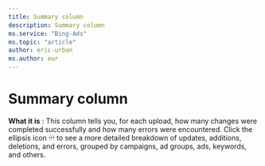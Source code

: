 ```yaml
---
title: Summary column
description: Summary column
ms.service: "Bing-Ads"
ms.topic: "article"
author: eric-urban
ms.author: eur
---
```


# Summary column

**What it is** : This column tells you, for each upload, how many changes were completed successfully and how many errors were encountered. Click the ellipsis icon ![More information icon](../../images/BA_ScreenCap_DeliveryDetails.png) to see a more detailed breakdown of updates, additions, deletions, and errors, grouped by campaigns, ad groups, ads, keywords, and others.


